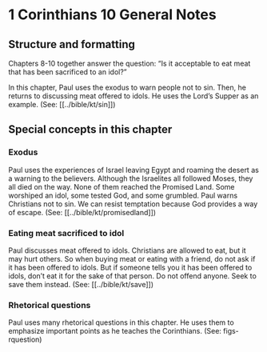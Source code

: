 # 1 Corinthians 10 General Notes
## Structure and formatting

Chapters 8-10 together answer the question: “Is it acceptable to eat meat that has been sacrificed to an idol?”

In this chapter, Paul uses the exodus to warn people not to sin. Then, he returns to discussing meat offered to idols. He uses the Lord’s Supper as an example. (See: [[../bible/kt/sin]])

## Special concepts in this chapter

### Exodus
Paul uses the experiences of Israel leaving Egypt and roaming the desert as a warning to the believers. Although the Israelites all followed Moses, they all died on the way. None of them reached the Promised Land. Some worshiped an idol, some tested God, and some grumbled. Paul warns Christians not to sin. We can resist temptation because God provides a way of escape. (See: [[../bible/kt/promisedland]])

### Eating meat sacrificed to idol
Paul discusses meat offered to idols. Christians are allowed to eat, but it may hurt others. So when buying meat or eating with a friend, do not ask if it has been offered to idols. But if someone tells you it has been offered to idols, don’t eat it for the sake of that person. Do not offend anyone. Seek to save them instead. (See: [[../bible/kt/save]])

### Rhetorical questions
Paul uses many rhetorical questions in this chapter. He uses them to emphasize important points as he teaches the Corinthians. (See: figs-rquestion)